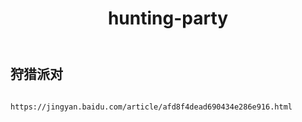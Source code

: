 ﻿---
layout: default
title: hunting-party
---
## 狩猎派对
```

https://jingyan.baidu.com/article/afd8f4dead690434e286e916.html

```
